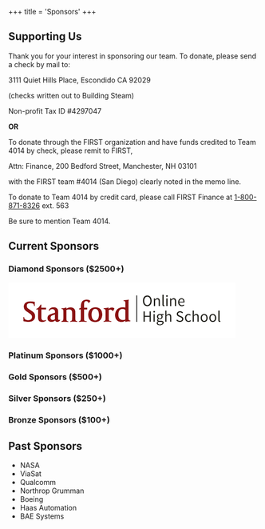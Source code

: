+++
title = 'Sponsors'
+++

## Supporting Us

Thank you for your interest in sponsoring our team. To donate, please send a check by mail to:

3111 Quiet Hills Place, Escondido CA 92029

(checks written out to Building Steam)

Non-profit Tax ID #4297047

**OR**

To donate through the FIRST organization and have funds credited to Team 4014 by check, please remit to FIRST,

Attn: Finance, 200 Bedford Street, Manchester, NH 03101

with the FIRST team #4014 (San Diego) clearly noted in the memo line.

To donate to Team 4014 by credit card, please call FIRST Finance at
<a href="tel:1-800-871-8326">1-800-871-8326</a> ext. 563

Be sure to mention Team 4014.

## Current Sponsors

### Diamond Sponsors ($2500+)

![Stanford Online High school](./ohs.png)

### Platinum Sponsors ($1000+)

### Gold Sponsors ($500+)

### Silver Sponsors ($250+)

### Bronze Sponsors ($100+)

## Past Sponsors

- NASA
- ViaSat
- Qualcomm
- Northrop Grumman
- Boeing
- Haas Automation
- BAE Systems
